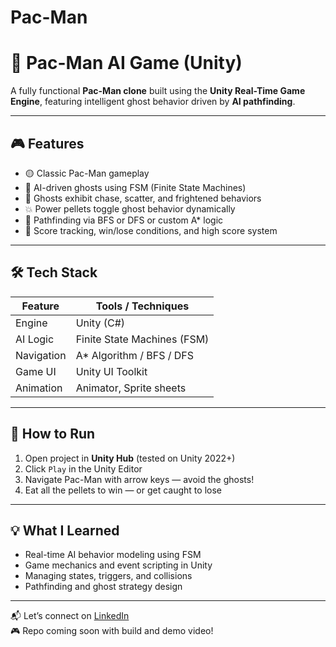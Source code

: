# Pac-Man
# 👾 Pac-Man AI Game (Unity)

A fully functional **Pac-Man clone** built using the **Unity Real-Time Game Engine**, featuring intelligent ghost behavior driven by **AI pathfinding**.

---

## 🎮 Features

- 🟡 Classic Pac-Man gameplay  
- 👻 AI-driven ghosts using FSM (Finite State Machines)  
- 🧠 Ghosts exhibit chase, scatter, and frightened behaviors  
- 💥 Power pellets toggle ghost behavior dynamically  
- 🧭 Pathfinding via BFS or DFS or custom A* logic  
- 🎯 Score tracking, win/lose conditions, and high score system  

---

## 🛠 Tech Stack

| Feature           | Tools / Techniques          |
|-------------------|-----------------------------|
| Engine            | Unity (C#)                  |
| AI Logic          | Finite State Machines (FSM) |
| Navigation        | A* Algorithm / BFS / DFS    |
| Game UI           | Unity UI Toolkit             |
| Animation         | Animator, Sprite sheets      |

---

## 🚀 How to Run

1. Open project in **Unity Hub** (tested on Unity 2022+)  
2. Click `Play` in the Unity Editor  
3. Navigate Pac-Man with arrow keys — avoid the ghosts!  
4. Eat all the pellets to win — or get caught to lose  

---

## 💡 What I Learned

- Real-time AI behavior modeling using FSM  
- Game mechanics and event scripting in Unity  
- Managing states, triggers, and collisions  
- Pathfinding and ghost strategy design  

---

📬 Let’s connect on [LinkedIn](https://www.linkedin.com/in/je-pulipati/)  
🎮 Repo coming soon with build and demo video!
